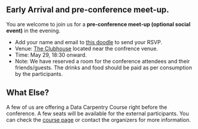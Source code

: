 ## Early Arrival and pre-conference meet-up.

You are welcome to join us for a **pre-conference meet-up (optional social event)** in the evening.

- Add your name and email to [this doodle](https://doodle.com/poll/37i357fyd8ard9d6) to send your RSVP.
- Venue: [The Clubhouse](https://goo.gl/maps/kDyypb2bbmq) located near the confrence venue.
- Time: May 29, 18:30 onward.
- Note: We have reserved a room for the conference attendees and their friends/guests. The drinks and food should be paid as per consumption by the participants.

## What Else?

A few of us are offering a Data Carpentry Course right before the conference. A few seats will be available for the external participants. You can check the [course page](https://malvikasharan.github.io/2018-05-28-Dublin) or contact the organizers for more information.


